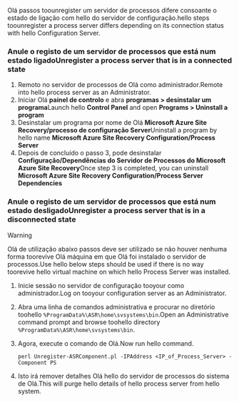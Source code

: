 <span data-ttu-id="ad6c6-101">Olá passos toounregister um servidor de processos difere consoante o estado de ligação com hello do servidor de configuração.</span><span class="sxs-lookup"><span data-stu-id="ad6c6-101">hello steps toounregister a process server differs depending on its connection status with hello Configuration Server.</span></span>

### <a name="unregister-a-process-server-that-is-in-a-connected-state"></a><span data-ttu-id="ad6c6-102">Anule o registo de um servidor de processos que está num estado ligado</span><span class="sxs-lookup"><span data-stu-id="ad6c6-102">Unregister a process server that is in a connected state</span></span>

1. <span data-ttu-id="ad6c6-103">Remoto no servidor de processos de Olá como administrador.</span><span class="sxs-lookup"><span data-stu-id="ad6c6-103">Remote into hello process server as an Administrator.</span></span>
2. <span data-ttu-id="ad6c6-104">Iniciar Olá **painel de controlo** e abra **programas > desinstalar um programa**</span><span class="sxs-lookup"><span data-stu-id="ad6c6-104">Launch hello **Control Panel** and open **Programs > Uninstall a program**</span></span>
3. <span data-ttu-id="ad6c6-105">Desinstalar um programa por nome de Olá **Microsoft Azure Site Recovery/processo de configuração Server**</span><span class="sxs-lookup"><span data-stu-id="ad6c6-105">Uninstall a program by hello name **Microsoft Azure Site Recovery Configuration/Process Server**</span></span>
4. <span data-ttu-id="ad6c6-106">Depois de concluído o passo 3, pode desinstalar **Configuração/Dependências do Servidor de Processos do Microsoft Azure Site Recovery**</span><span class="sxs-lookup"><span data-stu-id="ad6c6-106">Once step 3 is completed, you can uninstall **Microsoft Azure Site Recovery Configuration/Process Server Dependencies**</span></span>

### <a name="unregister-a-process-server-that-is-in-a-disconnected-state"></a><span data-ttu-id="ad6c6-107">Anule o registo de um servidor de processos que está num estado desligado</span><span class="sxs-lookup"><span data-stu-id="ad6c6-107">Unregister a process server that is in a disconnected state</span></span>

> [!WARNING]
> <span data-ttu-id="ad6c6-108">Olá de utilização abaixo passos deve ser utilizado se não houver nenhuma forma toorevive Olá máquina em que Olá foi instalado o servidor de processos.</span><span class="sxs-lookup"><span data-stu-id="ad6c6-108">Use hello below steps should be used if there is no way toorevive hello virtual machine on which hello Process Server was installed.</span></span>

1. <span data-ttu-id="ad6c6-109">Inicie sessão no servidor de configuração tooyour como administrador.</span><span class="sxs-lookup"><span data-stu-id="ad6c6-109">Log on tooyour configuration server as an Administrator.</span></span>
2. <span data-ttu-id="ad6c6-110">Abra uma linha de comandos administrativa e procurar no diretório toohello `%ProgramData%\ASR\home\svsystems\bin`.</span><span class="sxs-lookup"><span data-stu-id="ad6c6-110">Open an Administrative command prompt and browse toohello directory `%ProgramData%\ASR\home\svsystems\bin`.</span></span>
3. <span data-ttu-id="ad6c6-111">Agora, execute o comando de Olá.</span><span class="sxs-lookup"><span data-stu-id="ad6c6-111">Now run hello command.</span></span>

    ```
    perl Unregister-ASRComponent.pl -IPAddress <IP_of_Process_Server> -Component PS
    ```
4. <span data-ttu-id="ad6c6-112">Isto irá remover detalhes Olá hello do servidor de processos do sistema de Olá.</span><span class="sxs-lookup"><span data-stu-id="ad6c6-112">This will purge hello details of hello process server from hello system.</span></span>
